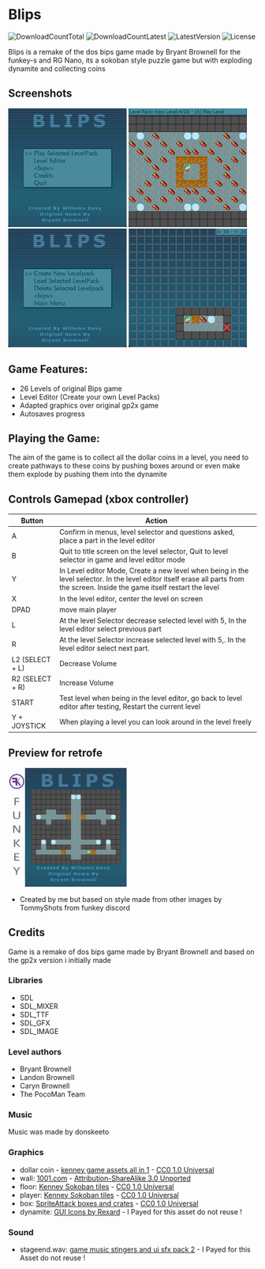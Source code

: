 # Blips
![DownloadCountTotal](https://img.shields.io/github/downloads/joyrider3774/blips_funkey/total?label=total%20downloads&style=plastic) ![DownloadCountLatest](https://img.shields.io/github/downloads/joyrider3774/blips_funkey/latest/total?style=plastic) ![LatestVersion](https://img.shields.io/github/v/tag/joyrider3774/blips_funkey?label=Latest%20version&style=plastic) ![License](https://img.shields.io/github/license/joyrider3774/blips_funkey?style=plastic)

Blips is a remake of the dos bips game made by Bryant Brownell for the funkey-s and RG Nano, its a sokoban style puzzle game but with exploding dynamite and collecting coins

## Screenshots
![screenshot 1](screenshots/screenshot1.png)
![screenshot 2](screenshots/screenshot2.png)
![screenshot 3](screenshots/screenshot3.png)
![screenshot 4](screenshots/screenshot4.png)

## Game Features:
- 26 Levels of original Bips game
- Level Editor (Create your own Level Packs)
- Adapted graphics over original gp2x game
- Autosaves progress

## Playing the Game:
The aim of the game is to collect all the dollar coins in a level, you need to create pathways to these coins by pushing boxes around or even make them explode by pushing them into the dynamite

## Controls Gamepad (xbox controller)

| Button | Action |
| ------ | ------ |
| A |	Confirm in menus, level selector and questions asked, place a part in the level editor |
| B | Quit to title screen on the level selector, Quit to level selector in game and level editor mode |
| Y | In Level editor Mode, Create a new level when being in the level selector. In the level editor itself erase all parts from the screen. Inside the game itself restart the level |
| X	| In the level editor, center the level on screen |
| DPAD |	move main player |
| L | At the level Selector decrease selected level with 5, In the level editor select previous part |
| R | At the level Selector increase selected level with 5,. In the level editor select next part. |
| L2 (SELECT + L) | Decrease Volume |
| R2 (SELECT + R) | Increase Volume |
| START | Test level when being in the level editor, go back to level editor after testing, Restart the current level |
| Y + JOYSTICK | When playing a level you can look around in the level freely |

## Preview for retrofe 
![preview](blips-preview.png)

- Created by me but based on style made from other images by TommyShots from funkey discord

## Credits
Game is a remake of dos bips game made by Bryant Brownell and based on the gp2x version i initially made

### Libraries
- SDL
- SDL_MIXER
- SDL_TTF
- SDL_GFX
- SDL_IMAGE

### Level authors
- Bryant Brownell
- Landon Brownell
- Caryn Brownell
- The PocoMan Team

### Music
Music was made by donskeeto

### Graphics
- dollar coin - [kenney game assets all in 1](https://kenney.itch.io/kenney-game-assets) - [CC0 1.0 Universal](https://creativecommons.org/publicdomain/zero/1.0/)
- wall: [1001.com](https://opengameart.org/content/sokoban-pack) - [Attribution-ShareAlike 3.0 Unported](https://creativecommons.org/licenses/by-sa/3.0/)
- floor: [Kenney Sokoban tiles](https://opengameart.org/content/sokoban-100-tiles) - [CC0 1.0 Universal](https://creativecommons.org/publicdomain/zero/1.0/)
- player: [Kenney Sokoban tiles](https://opengameart.org/content/sokoban-100-tiles) - [CC0 1.0 Universal](https://creativecommons.org/publicdomain/zero/1.0/)
- box: [SpriteAttack boxes and crates](https://opengameart.org/content/boxes-and-crates-svg-and-pngs) - [CC0 1.0 Universal](https://creativecommons.org/publicdomain/zero/1.0/)
- dynamite: [GUI Icons by Rexard](https://www.gamedevmarket.net/asset/gui-icons-8656) - I Payed for this asset do not reuse !

### Sound
- stageend.wav: [game music stingers and ui sfx pack 2](https://www.gamedevmarket.net/asset/game-music-stingers-and-ui-sfx-pack-2/) - I Payed for this Asset do not reuse !



